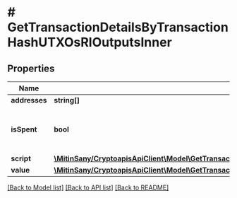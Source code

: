 # # GetTransactionDetailsByTransactionHashUTXOsRIOutputsInner

## Properties

Name | Type | Description | Notes
------------ | ------------- | ------------- | -------------
**addresses** | **string[]** |  | [optional]
**isSpent** | **bool** | Boolean representation of is the transaction output spent |
**script** | [**\MitinSany/CryptoapisApiClient\Model\GetTransactionDetailsByTransactionHashUTXOsRIOutputsInnerScript**](GetTransactionDetailsByTransactionHashUTXOsRIOutputsInnerScript.md) |  |
**value** | [**\MitinSany/CryptoapisApiClient\Model\GetTransactionDetailsByTransactionHashUTXOsRIInputsInnerValue**](GetTransactionDetailsByTransactionHashUTXOsRIInputsInnerValue.md) |  | [optional]

[[Back to Model list]](../../README.md#models) [[Back to API list]](../../README.md#endpoints) [[Back to README]](../../README.md)
